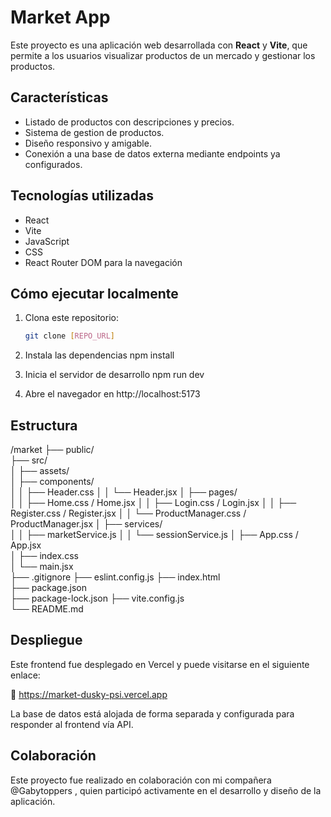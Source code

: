 # Market App

Este proyecto es una aplicación web desarrollada con **React** y **Vite**, que permite a los usuarios visualizar productos de un mercado y gestionar los productos.

## Características

- Listado de productos con descripciones y precios.
- Sistema de gestion de productos.
- Diseño responsivo y amigable.
- Conexión a una base de datos externa mediante endpoints ya configurados.

## Tecnologías utilizadas

- React
- Vite
- JavaScript
- CSS
- React Router DOM para la navegación


## Cómo ejecutar localmente

1. Clona este repositorio:
   ```bash
   git clone [REPO_URL]

2. Instala las dependencias
   npm install

3. Inicia el servidor de desarrollo
   npm run dev

4. Abre el navegador en http://localhost:5173



## Estructura

/market
├── public/                     
├── src/                        
│   ├── assets/                 
│   ├── components/            
│   │   ├── Header.css
│   │   └── Header.jsx
│   ├── pages/                  
│   │   ├── Home.css / Home.jsx
│   │   ├── Login.css / Login.jsx
│   │   ├── Register.css / Register.jsx
│   │   └── ProductManager.css / ProductManager.jsx
│   ├── services/                
│   │   ├── marketService.js
│   │   └── sessionService.js
│   ├── App.css / App.jsx        
│   ├── index.css               
│   └── main.jsx                 
├── .gitignore
├── eslint.config.js
├── index.html                   
├── package.json                
├── package-lock.json
├── vite.config.js               
└── README.md                    



## Despliegue
Este frontend fue desplegado en Vercel y puede visitarse en el siguiente enlace:

🔗 https://market-dusky-psi.vercel.app

La base de datos está alojada de forma separada y configurada para responder al frontend vía API.

## Colaboración
Este proyecto fue realizado en colaboración con mi compañera @Gabytoppers , quien participó activamente en el desarrollo y diseño de la aplicación.

